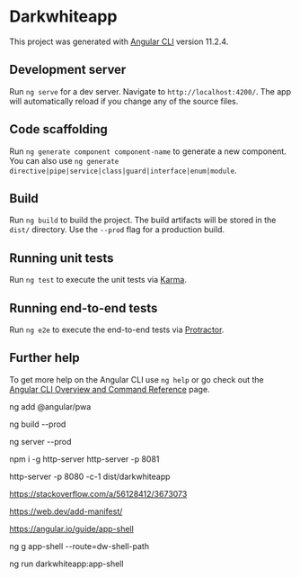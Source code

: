 # Darkwhiteapp

This project was generated with [Angular CLI](https://github.com/angular/angular-cli) version 11.2.4.

## Development server

Run `ng serve` for a dev server. Navigate to `http://localhost:4200/`. The app will automatically reload if you change any of the source files.

## Code scaffolding

Run `ng generate component component-name` to generate a new component. You can also use `ng generate directive|pipe|service|class|guard|interface|enum|module`.

## Build

Run `ng build` to build the project. The build artifacts will be stored in the `dist/` directory. Use the `--prod` flag for a production build.

## Running unit tests

Run `ng test` to execute the unit tests via [Karma](https://karma-runner.github.io).

## Running end-to-end tests

Run `ng e2e` to execute the end-to-end tests via [Protractor](http://www.protractortest.org/).

## Further help

To get more help on the Angular CLI use `ng help` or go check out the [Angular CLI Overview and Command Reference](https://angular.io/cli) page.




ng add @angular/pwa

ng build --prod

ng server --prod

npm i -g http-server
http-server -p 8081

http-server -p 8080 -c-1 dist/darkwhiteapp


https://stackoverflow.com/a/56128412/3673073

https://web.dev/add-manifest/

https://angular.io/guide/app-shell

ng g app-shell --route=dw-shell-path



ng run darkwhiteapp:app-shell

